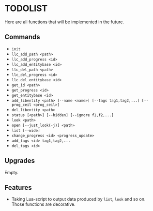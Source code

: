 # TODOLIST
Here are all functions that will be implemented in the future.

## Commands
- `init`
- `llc_add_path <path>`
- `llc_add_progress <id>`
- `llc_add_entitybase <id>`
- `llc_del_path <path>`
- `llc_del_progress <id>`
- `llc_del_entitybase <id>`
- `get_id <path>`
- `get_progress <id>`
- `get_entitybase <id>`
- `add_libentity <path> [--name <name>] [--tags tag1,tag2,...] [--prog_ceil <prog_ceil>]`
- `del_libentity <path>`
- `status [<path>] [--hidden] [--ignore f1,f2,...]`
- `look <path>`
- `open [--just_look(-j)] <path>`
- `list [--wide]`
- `change_progress <id> <progress_update>`
- `add_tags <id> tag1,tag2,...`
- `del_tags <id>`

## Upgrades
Empty.

## Features
- Taking Lua-script to output data produced by `list`, `look` and so on. Those functions are decorative.
